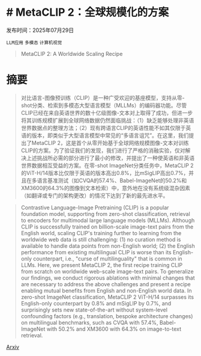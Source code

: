 # # MetaCLIP 2：全球规模化的方案

发布时间：2025年07月29日

`LLM应用` `多模态` `计算机视觉`

> MetaCLIP 2: A Worldwide Scaling Recipe

# 摘要

> 对比语言-图像预训练（CLIP）是一种广受欢迎的基座模型，支持从零-shot分类、检索到多模态大型语言模型（MLLMs）的编码器功能。尽管CLIP已经在来自英语世界的数十亿级图像-文本对上取得了成功，但进一步将其训练规模扩展到全球网络数据仍然面临挑战：（1）缺乏能够处理非英语世界数据点的整理方法；（2）现有跨语言CLIP的英语性能不如其仅限于英语的版本，即类似于大型语言模型中常见的“多语言诅咒”。在这里，我们提出了MetaCLIP 2，这是首个从零开始基于全球网络规模图像-文本对训练CLIP的方案。为了验证我们的发现，我们进行了严格的消融实验，仅对解决上述挑战所必需的部分进行了最小的修改，并提出了一种使英语和非英语世界数据相互受益的方案。在零-shot ImageNet分类任务中，MetaCLIP 2的ViT-H/14版本比仅限于英语的版本高出0.8%，比mSigLIP高出0.7%，并且在多语言基准测试（如CVQA的57.4%、Babel-ImageNet的50.2%和XM3600的64.3%的图像到文本检索）中，意外地在没有系统级混杂因素（如翻译或专门的架构更改）的情况下达到了新的最先进水平。

> Contrastive Language-Image Pretraining (CLIP) is a popular foundation model, supporting from zero-shot classification, retrieval to encoders for multimodal large language models (MLLMs). Although CLIP is successfully trained on billion-scale image-text pairs from the English world, scaling CLIP's training further to learning from the worldwide web data is still challenging: (1) no curation method is available to handle data points from non-English world; (2) the English performance from existing multilingual CLIP is worse than its English-only counterpart, i.e., "curse of multilinguality" that is common in LLMs. Here, we present MetaCLIP 2, the first recipe training CLIP from scratch on worldwide web-scale image-text pairs. To generalize our findings, we conduct rigorous ablations with minimal changes that are necessary to address the above challenges and present a recipe enabling mutual benefits from English and non-English world data. In zero-shot ImageNet classification, MetaCLIP 2 ViT-H/14 surpasses its English-only counterpart by 0.8% and mSigLIP by 0.7%, and surprisingly sets new state-of-the-art without system-level confounding factors (e.g., translation, bespoke architecture changes) on multilingual benchmarks, such as CVQA with 57.4%, Babel-ImageNet with 50.2% and XM3600 with 64.3% on image-to-text retrieval.

[Arxiv](https://arxiv.org/abs/2507.22062)